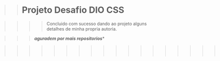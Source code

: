 >> # Projeto Desafio DIO CSS

>>>>Concluido com sucesso dando ao projeto alguns
>>>>detalhes de minha propria autoria.

>>>*************aguradem por mais repositorios**************

>>>>>>>>>>>>>>>>>>>>>>:fire: **:fire:** 